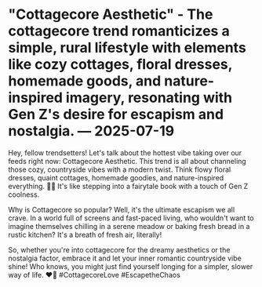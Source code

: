 # "Cottagecore Aesthetic" - The cottagecore trend romanticizes a simple, rural lifestyle with elements like cozy cottages, floral dresses, homemade goods, and nature-inspired imagery, resonating with Gen Z's desire for escapism and nostalgia. — 2025-07-19

Hey, fellow trendsetters! Let's talk about the hottest vibe taking over our feeds right now: Cottagecore Aesthetic. This trend is all about channeling those cozy, countryside vibes with a modern twist. Think flowy floral dresses, quaint cottages, homemade goodies, and nature-inspired everything. 🌿🌻 It's like stepping into a fairytale book with a touch of Gen Z coolness.

Why is Cottagecore so popular? Well, it's the ultimate escapism we all crave. In a world full of screens and fast-paced living, who wouldn't want to imagine themselves chilling in a serene meadow or baking fresh bread in a rustic kitchen? It's a breath of fresh air, literally!

So, whether you're into cottagecore for the dreamy aesthetics or the nostalgia factor, embrace it and let your inner romantic countryside vibe shine! Who knows, you might just find yourself longing for a simpler, slower way of life. ❤️🏡 #CottagecoreLove #EscapetheChaos